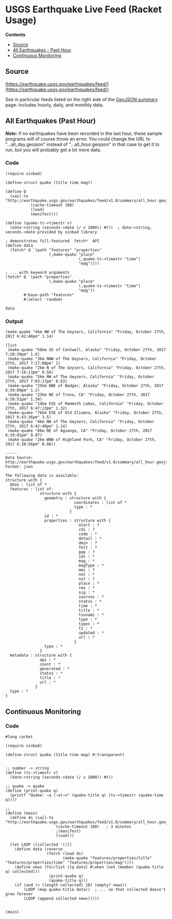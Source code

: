 # USGS Earthquake Live Feed (Racket Usage)

**Contents**

- [Source](#source)
- [All Earthquakes - Past Hour](#all-earthquakes-past-hour)
- [Continuous Monitoring](#continuous-monitoring)


## Source

[https://earthquake.usgs.gov/earthquakes/feed/](https://earthquake.usgs.gov/earthquakes/feed/)

See in particular feeds listed on the right side of the [GeoJSON summary](https://earthquake.usgs.gov/earthquakes/feed/v1.0/geojson.php) page: includes hourly, daily, and monthly data.

## All Earthquakes (Past Hour)

***Note:*** if no earthquakes have been recorded in the last hour, these sample programs will of course throw an error. You could change the URL to "...all_day.geojson" instead of "...all_hour.geojson" in that case to get it to run, but you will probably get a lot more data.

### Code

````
(require sinbad)

(define-struct quake (title time mag))

(define Q
  (sail-to "http://earthquake.usgs.gov/earthquakes/feed/v1.0/summary/all_hour.geojson"
           (cache-timeout 180)
           (load)
           (manifest)))

(define (quake-ts->timestr v)
  (date->string (seconds->date (/ v 1000)) #t))  ; date->string, seconds->date provided by sinbad library

; demonstrates full-featured  fetch*  API
(define data
  (fetch* Q `(path "features" "properties"
                   (,make-quake "place"
                                (,quake-ts->timestr "time")
                                "mag"))))

; ... with keyword arguments
(fetch* Q `(path "properties"
                   (,make-quake "place"
                                (,quake-ts->timestr "time")
                                "mag"))
        #:base-path "features"
        #:select 'random)

data
````

### Output

````
(make-quake "4km NW of The Geysers, California" "Friday, October 27th, 2017 6:42:40pm" 1.14)

(list
 (make-quake "58km SE of Cantwell, Alaska" "Friday, October 27th, 2017 7:20:39pm" 1.6)
 (make-quake "3km NNW of The Geysers, California" "Friday, October 27th, 2017 7:17:00pm" 1)
 (make-quake "2km N of The Geysers, California" "Friday, October 27th, 2017 7:16:13pm" 0.56)
 (make-quake "5km NW of The Geysers, California" "Friday, October 27th, 2017 7:03:17pm" 0.63)
 (make-quake "25km NNE of Badger, Alaska" "Friday, October 27th, 2017 6:59:09pm" 1.2)
 (make-quake "23km NE of Trona, CA" "Friday, October 27th, 2017 6:58:51pm" 1.24)
 (make-quake "14km ESE of Mammoth Lakes, California" "Friday, October 27th, 2017 6:47:13pm" 1.32)
 (make-quake "76km ESE of Old Iliamna, Alaska" "Friday, October 27th, 2017 6:43:36pm" 3.5)
 (make-quake "4km NW of The Geysers, California" "Friday, October 27th, 2017 6:42:40pm" 1.14)
 (make-quake "8km NE of Aguanga, CA" "Friday, October 27th, 2017 6:39:01pm" 0.97)
 (make-quake "2km WNW of Highland Park, CA" "Friday, October 27th, 2017 6:38:56pm" 0.98))

-----
Data Source: http://earthquake.usgs.gov/earthquakes/feed/v1.0/summary/all_hour.geojson
Format: json

The following data is available:
structure with {
  bbox : list of *
  features : list of:
               structure with {
                 geometry : structure with {
                              coordinates : list of *
                              type : *
                            }
                 id : *
                 properties : structure with {
                                alert : ?
                                cdi : ?
                                code : *
                                detail : *
                                dmin : ?
                                felt : ?
                                gap : ?
                                ids : *
                                mag : *
                                magType : *
                                mmi : ?
                                net : *
                                nst : ?
                                place : *
                                rms : *
                                sig : *
                                sources : *
                                status : *
                                time : *
                                title : *
                                tsunami : *
                                type : *
                                types : *
                                tz : *
                                updated : *
                                url : *
                              }
                 type : *
               }
  metadata : structure with {
               api : *
               count : *
               generated : *
               status : *
               title : *
               url : *
             }
  type : *
}
````


## Continuous Monitoring

### Code

````
#lang racket

(require sinbad)

(define-struct quake (title time mag) #:transparent)


;; number -> string
(define (ts->timestr v)
  (date->string (seconds->date (/ v 1000)) #t))

;; quake -> quake
(define (print-quake q)
  (printf "Quake: ~a (~a)~n" (quake-title q) (ts->timestr (quake-time q))))

;; 
(define (main)
  (define ds (sail-to "http://earthquake.usgs.gov/earthquakes/feed/v1.0/summary/all_hour.geojson"
                      (cache-timeout 180)   ; 3 minutes
                      ;(manifest)
                      (load)))
  
  (let LOOP ([collected '()])
    (define data (reverse
                  (fetch (load ds)
                         (make-quake "features/properties/title" "features/properties/time" "features/properties/mag"))))
    (define news (for/list ([q data] #:when (not (member (quake-title q) collected)))
                   (print-quake q)
                   (quake-title q)))
    (if (and (> (length collected) 10) (empty? news))
        (LOOP (map quake-title data))  ; ... so that collected doesn't grow forever
        (LOOP (append collected news)))))


(main)
````
